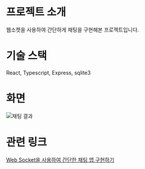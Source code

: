 # 프로젝트 소개
웹소켓을 사용하여 간단하게 채팅을 구현해본 프로젝트입니다.

# 기술 스택
React, Typescript, Express, sqlite3

# 화면
![채팅 결과](https://github.com/user-attachments/assets/8cd6317b-1ee4-4208-8f7d-4d7ad5bf9d6b)

# 관련 링크
[Web Socket을 사용하여 간단한 채팅 앱 구현하기](https://sy-it.tistory.com/102)
